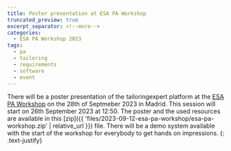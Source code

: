 ```yaml
---
title: Poster presentation at ESA PA Workshop
truncated_preview: true
excerpt_separator: <!--more-->
categories:
  - ESA PA Workshop 2023
tags:
  - pa
  - tailoring
  - requirements
  - software
  - event
---
```


There will be a poster presentation of the tailoringexpert platform at the [ESA PA Workshop](https://www.cosmos.esa.int/web/software-pa-workshop-2023/home) on the 28th of Septmeber 2023 in Madrid. 
This session will start on 26th September 2023 at 12:50.
The poster and the used resources are available in this  [zip]({{ 'files/2023-09-12-esa-pa-workshop/esa-pa-workshop.zip' | relative_url }}) file.
There will be a demo system available with the start of the workshop for everybody to get hands on impressions.
{: .text-justify}